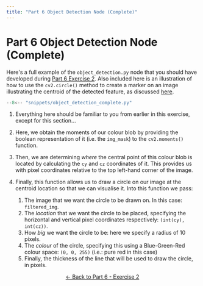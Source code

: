 ```yaml
---
title: "Part 6 Object Detection Node (Complete)"  
---
```


# Part 6 Object Detection Node (Complete)

Here's a full example of the `object_detection.py` node that you should have developed during [Part 6 Exercise 2](../part6.md#ex2).  Also included here is an illustration of how to use the `cv2.circle()` method to create a marker on an image illustrating the centroid of the detected feature, as discussed [here](../part6.md#image-moments).

```py title="object_detection_complete.py"
--8<-- "snippets/object_detection_complete.py"
```

1. Everything here should be familiar to you from earlier in this exercise, except for this section...

2. Here, we obtain the moments of our colour blob by providing the boolean representation of it (i.e. the `img_mask`) to the `cv2.moments()` function.

3. Then, we are determining *where* the central point of this colour blob is located by calculating the `cy` and `cz` coordinates of it.  This provides us with pixel coordinates relative to the top left-hand corner of the image.

4. Finally, this function allows us to draw a circle on our image at the centroid location so that we can visualise it.  Into this function we pass:

    1. The image that we want the circle to be drawn on.  In this case: `filtered_img`.
    1. The *location* that we want the circle to be placed, specifying the horizontal and vertical pixel coordinates respectively: `(int(cy), int(cz))`.
    1. How *big* we want the circle to be: here we specify a radius of 10 pixels.
    1. The *colour* of the circle, specifying this using a Blue-Green-Red colour space: `(0, 0, 255)` (i.e.: pure red in this case)
    1. Finally, the thickness of the line that will be used to draw the circle, in pixels.

<p align="center">
  <a href="../../part6#ex2b_ret">&#8592; Back to Part 6 - Exercise 2</a>
</p>